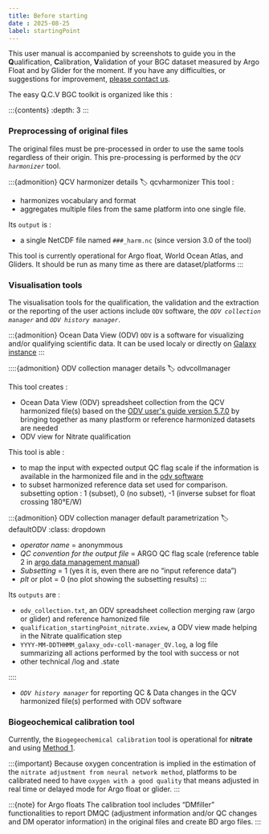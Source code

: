 ```yaml
---
title: Before starting
date : 2025-08-25
label: startingPoint
---
```


This user manual is accompanied by screenshots to guide you in the **Q**ualification, **C**alibration, **V**alidation of your BGC dataset measured by Argo Float and by Glider for the moment. If you have any difficulties, or suggestions for improvement, [please contact us](#contact).

The easy Q.C.V BGC toolkit is organized like this :

:::{contents}
:depth: 3
:::

### Preprocessing of original files 
The original files must be pre-processed in order to use the same tools regardless of their origin. This pre-processing is performed by the *`QCV harmonizer`* tool.

:::{admonition} QCV harmonizer details
:label: qcvharmonizer
This tool : 
- harmonizes vocabulary and format 
- aggregates multiple files from the same platform into one single file.

Its `output` is : 
- a single NetCDF file named `###_harm.nc` (since version 3.0 of the tool)

This tool is currently operational for Argo float, World Ocean Atlas, and Gliders.
It should be run as many time as there are dataset/platforms
:::

### Visualisation tools
The visualisation tools for the qualification, the validation and the extraction or the reporting of the user actions include `ODV` software, the *`ODV collection manager`* and *`ODV history manager`*.

:::{admonition} Ocean Data View (ODV)
`ODV` is a software for visualizing and/or qualifying scientific data. It can be used localy or directly on [Galaxy instance](#odv)
:::

::::{admonition} ODV collection manager details
:label: odvcollmanager

This tool creates :
- Ocean Data View (ODV) spreadsheet collection from the QCV harmonized file(s) based on the [ODV user's guide version 5.7.0](https://odv.awi.de/fileadmin/user_upload/odv/docs/ODV_guide.pdf) by bringing together as many plastform or reference harmonized datasets are needed
- ODV view for Nitrate qualification

This tool is able : 
- to map the input with expected output QC flag scale if the information is available in the harmonized file and in the [odv software](https://odv.awi.de/fileadmin/user_upload/odv/docs/ODV_quality_flag_sets.pdf)
- to subset harmonized reference data set used for comparison. subsetting option : 1 (subset), 0 (no subset), -1 (inverse subset for float crossing 180°E/W)

:::{admonition} ODV collection manager default parametrization
:label: defaultODV 
:class: dropdown
- *operator name* = anonymmous
- *QC convention  for the output file* = ARGO QC flag scale (reference table 2 in [argo data management manual](https://archimer.ifremer.fr/doc/00228/33951/32470.pdf))
- *Subsetting* = 1 (yes it is, even there are no “input reference data”)
- *plt* or plot = 0 (no plot showing the subsetting results) 
:::

Its `outputs` are : 
- `odv_collection.txt`,  an ODV spreadsheet collection merging raw (argo or glider) and reference hamonized file
- `qualification_startingPoint_nitrate.xview`, a ODV view made helping in the Nitrate qualification step
- `YYYY-MM-DDTHHMM_galaxy_odv-coll-manager_QV.log`, a log file summarizing all actions performed by the tool with success or not
- other technical /log and .state

::::

- *`ODV history manager`* for reporting QC & Data changes in the QCV harmonized file(s) performed with ODV software


### Biogeochemical calibration tool
Currently, the `Biogegeochemical calibration` tool is operational for **nitrate** and using [Method 1](#Nitrate1).

:::{important}
Because oxygen concentration is implied in the estimation of the `nitrate adjustment from neural network method`, platforms to be calibrated need to have `oxygen with a good quality` that means adjusted in real time or delayed mode for Argo float or glider.
:::

:::{note} for Argo floats
The calibration tool includes “DMfiller” functionalities to report DMQC (adjustment information and/or QC changes and DM operator information) in the original files and create BD argo files.
:::
